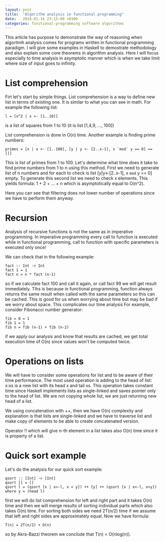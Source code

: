 ```yaml
---
layout: post
title:  "Algorithm analysis in functional programming"
date:   2018-01-16 23:15:00 +0100
categories: functional-programming software algorithms
---
```


This article has purpose to demonstrate the way of reasoning when algoritmh analysis comes for programs written in 
functional programming paradigm. I will give some examples in Haskell to demostrate methodology and also explain some
core theorems in algorithm analysis. Here I will focus especially to time analysis in asymptotic manner which is when 
we take limit where size of input goes to infinity. 

List comprehension
==================


Firt let's start by simple things. List comprehension is a way to define new list in terms of existing one. It is similar to what 
you can see in math. For example the following list:

	l = [x^2 | x <- [1..10]]

is a list of squares from 1 to 10 (it is list [1,4,9, ..., 100])

List comprehension is done in O(n) time. Another example is finding prime numbers:


	primes = [x | x <- [1..100], [y | y <- [2..x-1], x `mod` y == 0] == []]

This is list of primes from 1 to 100. Let's determine what time does it take to find prime numbers from 1 to n using this method. First 
we need to generate list of n numbers and for each to check is list [y|y<-[2..x-1], x `mod` y == 0] empty. To generate this second
list we need to check x elements. This yields formula: 1 + 2 + ... + n which is asymptotically equal to O(n^2).

Here you can see that filtering does not lower number of operations since we have to perform them anyway. 

Recursion
==========

Analysis of recursive functions is not the same as in imperative programming. In imperative programming every call to 
function is executed while in functional programming, call to function with specific parameters is executed only once! 

We can check that in the following example:

	fact :: Int -> Int 
	fact 1 = 1
	fact n = n * fact (n-1)

so if we calculate fact 100 and call it again, or call fact 99 we will get result immediately. Tihs is because in functional 
programming, function always returns the same result when called with the same parameters so this can be cached. This 
is good for us when worrying about time but may be bad if we worry about space. This complicates our time analysis 
For example, consider Fibonacci number generator:

	fib = 0 = 1
	fib 1 = 1 
	fib n = fib (n-1) + fib (n-2) 

if we apply our analysis and know that results are cached, we get total execution time of O(n) since values won't be computed twice. 

Operations on lists
====================

We will have to consider some operations for list and to be aware of their time performance. The most used 
operation is adding to the head of list: x:xs is a new list with its head x and tail xs. This operation 
takes constant time since Haskell implements lists as single-linked and saves pointer only to the head of list. 
We are not copying whole list, we are just returning new head of a list. 

We using concatenation with ++, then we have O(n) complexity and explanation is that lists are single-linked and we have
to traverse list and make copy of elements to be able to create concatenated version. 

Operator !! which will give n-th element in a list takes also O(n) time since it is property of a list. 

Quick sort example
===================

Let's do the analysis for our quick sort example:


	qsort :: [Int] -> [Int]
	qsort [] = []
	qsort l = (qsort [x | x<-l, x < y]) ++ [y] ++ (qsort [x | x<-l, x>y]) where y = (head l)

first we will do list comprehension for left and right part and it takes O(n) time and then we will merge results of sorting individual parts which also takes O(n) time. For sorting both sides we need 2T(n/2) time if we assume that left and right sides are approximately equal. Now we have formula:

	T(n) = 2T(n/2) + O(n)

so by Akra-Bazzi theorem we conclude that T(n) = O(nlog(n)).
